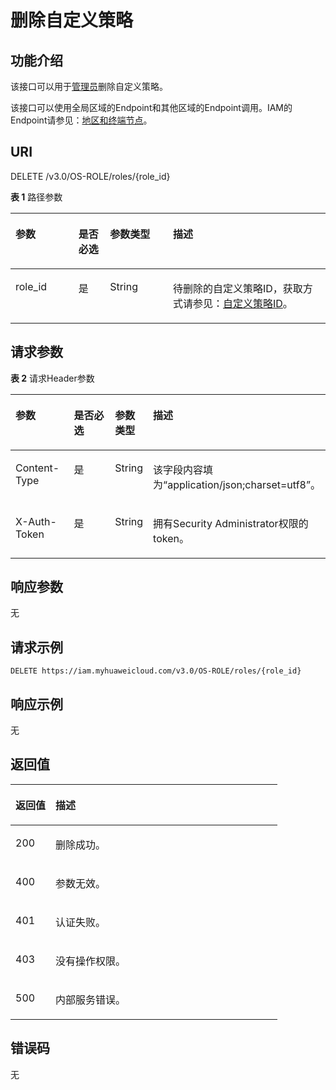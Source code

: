 # 删除自定义策略<a name="iam_02_0015"></a>

## 功能介绍<a name="zh-cn_topic_0222037462_section8253854104110"></a>

该接口可以用于[管理员](https://support.huaweicloud.com/usermanual-iam/iam_01_0001.html)删除自定义策略。

该接口可以使用全局区域的Endpoint和其他区域的Endpoint调用。IAM的Endpoint请参见：[地区和终端节点](https://developer.huaweicloud.com/endpoint?IAM)。

## URI<a name="zh-cn_topic_0222037462_section5256155417415"></a>

DELETE /v3.0/OS-ROLE/roles/\{role\_id\}

**表 1**  路径参数

<a name="zh-cn_topic_0222037462_table9258125412417"></a>
<table><thead align="left"><tr id="zh-cn_topic_0222037462_row16257154134115"><th class="cellrowborder" valign="top" width="20%" id="mcps1.2.5.1.1"><p id="zh-cn_topic_0222037462_p22581654114120"><a name="zh-cn_topic_0222037462_p22581654114120"></a><a name="zh-cn_topic_0222037462_p22581654114120"></a>参数</p>
</th>
<th class="cellrowborder" valign="top" width="10%" id="mcps1.2.5.1.2"><p id="zh-cn_topic_0222037462_p125945418419"><a name="zh-cn_topic_0222037462_p125945418419"></a><a name="zh-cn_topic_0222037462_p125945418419"></a>是否必选</p>
</th>
<th class="cellrowborder" valign="top" width="20%" id="mcps1.2.5.1.3"><p id="zh-cn_topic_0222037462_p122601854184118"><a name="zh-cn_topic_0222037462_p122601854184118"></a><a name="zh-cn_topic_0222037462_p122601854184118"></a>参数类型</p>
</th>
<th class="cellrowborder" valign="top" width="50%" id="mcps1.2.5.1.4"><p id="zh-cn_topic_0222037462_p19261175417410"><a name="zh-cn_topic_0222037462_p19261175417410"></a><a name="zh-cn_topic_0222037462_p19261175417410"></a>描述</p>
</th>
</tr>
</thead>
<tbody><tr id="zh-cn_topic_0222037462_row13257654104111"><td class="cellrowborder" valign="top" width="20%" headers="mcps1.2.5.1.1 "><p id="zh-cn_topic_0222037462_p7261165418417"><a name="zh-cn_topic_0222037462_p7261165418417"></a><a name="zh-cn_topic_0222037462_p7261165418417"></a>role_id</p>
</td>
<td class="cellrowborder" valign="top" width="10%" headers="mcps1.2.5.1.2 "><p id="zh-cn_topic_0222037462_p1262205419416"><a name="zh-cn_topic_0222037462_p1262205419416"></a><a name="zh-cn_topic_0222037462_p1262205419416"></a>是</p>
</td>
<td class="cellrowborder" valign="top" width="20%" headers="mcps1.2.5.1.3 "><p id="zh-cn_topic_0222037462_p426316548410"><a name="zh-cn_topic_0222037462_p426316548410"></a><a name="zh-cn_topic_0222037462_p426316548410"></a>String</p>
</td>
<td class="cellrowborder" valign="top" width="50%" headers="mcps1.2.5.1.4 "><p id="zh-cn_topic_0222037462_p162645546416"><a name="zh-cn_topic_0222037462_p162645546416"></a><a name="zh-cn_topic_0222037462_p162645546416"></a>待删除的自定义策略ID，获取方式请参见：<a href="查询自定义策略列表.md">自定义策略ID</a>。</p>
</td>
</tr>
</tbody>
</table>

## 请求参数<a name="zh-cn_topic_0222037462_section426415415414"></a>

**表 2**  请求Header参数

<a name="zh-cn_topic_0222037462_HeaderParameter"></a>
<table><thead align="left"><tr id="zh-cn_topic_0222037462_row426595420415"><th class="cellrowborder" valign="top" width="20%" id="mcps1.2.5.1.1"><p id="zh-cn_topic_0222037462_p6267454144115"><a name="zh-cn_topic_0222037462_p6267454144115"></a><a name="zh-cn_topic_0222037462_p6267454144115"></a>参数</p>
</th>
<th class="cellrowborder" valign="top" width="20%" id="mcps1.2.5.1.2"><p id="zh-cn_topic_0222037462_p2026715414418"><a name="zh-cn_topic_0222037462_p2026715414418"></a><a name="zh-cn_topic_0222037462_p2026715414418"></a>是否必选</p>
</th>
<th class="cellrowborder" valign="top" width="10%" id="mcps1.2.5.1.3"><p id="zh-cn_topic_0222037462_p1268154164117"><a name="zh-cn_topic_0222037462_p1268154164117"></a><a name="zh-cn_topic_0222037462_p1268154164117"></a>参数类型</p>
</th>
<th class="cellrowborder" valign="top" width="50%" id="mcps1.2.5.1.4"><p id="zh-cn_topic_0222037462_p12269754154111"><a name="zh-cn_topic_0222037462_p12269754154111"></a><a name="zh-cn_topic_0222037462_p12269754154111"></a>描述</p>
</th>
</tr>
</thead>
<tbody><tr id="zh-cn_topic_0222037462_row1265105417412"><td class="cellrowborder" valign="top" width="20%" headers="mcps1.2.5.1.1 "><p id="zh-cn_topic_0222037462_p127045413414"><a name="zh-cn_topic_0222037462_p127045413414"></a><a name="zh-cn_topic_0222037462_p127045413414"></a>Content-Type</p>
</td>
<td class="cellrowborder" valign="top" width="20%" headers="mcps1.2.5.1.2 "><p id="zh-cn_topic_0222037462_p17271165419416"><a name="zh-cn_topic_0222037462_p17271165419416"></a><a name="zh-cn_topic_0222037462_p17271165419416"></a>是</p>
</td>
<td class="cellrowborder" valign="top" width="10%" headers="mcps1.2.5.1.3 "><p id="zh-cn_topic_0222037462_p4271354114115"><a name="zh-cn_topic_0222037462_p4271354114115"></a><a name="zh-cn_topic_0222037462_p4271354114115"></a>String</p>
</td>
<td class="cellrowborder" valign="top" width="50%" headers="mcps1.2.5.1.4 "><p id="zh-cn_topic_0222037462_p2272145415413"><a name="zh-cn_topic_0222037462_p2272145415413"></a><a name="zh-cn_topic_0222037462_p2272145415413"></a>该字段内容填为“application/json;charset=utf8”。</p>
</td>
</tr>
<tr id="zh-cn_topic_0222037462_row7265454194118"><td class="cellrowborder" valign="top" width="20%" headers="mcps1.2.5.1.1 "><p id="zh-cn_topic_0222037462_p127355494119"><a name="zh-cn_topic_0222037462_p127355494119"></a><a name="zh-cn_topic_0222037462_p127355494119"></a>X-Auth-Token</p>
</td>
<td class="cellrowborder" valign="top" width="20%" headers="mcps1.2.5.1.2 "><p id="zh-cn_topic_0222037462_p1273145404110"><a name="zh-cn_topic_0222037462_p1273145404110"></a><a name="zh-cn_topic_0222037462_p1273145404110"></a>是</p>
</td>
<td class="cellrowborder" valign="top" width="10%" headers="mcps1.2.5.1.3 "><p id="zh-cn_topic_0222037462_p5274254104118"><a name="zh-cn_topic_0222037462_p5274254104118"></a><a name="zh-cn_topic_0222037462_p5274254104118"></a>String</p>
</td>
<td class="cellrowborder" valign="top" width="50%" headers="mcps1.2.5.1.4 "><p id="zh-cn_topic_0222037462_p1527515474114"><a name="zh-cn_topic_0222037462_p1527515474114"></a><a name="zh-cn_topic_0222037462_p1527515474114"></a>拥有Security Administrator权限的token。</p>
</td>
</tr>
</tbody>
</table>

## 响应参数<a name="zh-cn_topic_0222037462_section1027513548416"></a>

无

## 请求示例<a name="zh-cn_topic_0222037462_section10277175484115"></a>

```
DELETE https://iam.myhuaweicloud.com/v3.0/OS-ROLE/roles/{role_id}
```

## 响应示例<a name="zh-cn_topic_0222037462_section1027995464118"></a>

无

## 返回值<a name="zh-cn_topic_0222037462_section1428111548414"></a>

<a name="zh-cn_topic_0222037462_table287"></a>
<table><thead align="left"><tr id="zh-cn_topic_0222037462_row10282175413413"><th class="cellrowborder" valign="top" width="15%" id="mcps1.1.3.1.1"><p id="zh-cn_topic_0222037462_p1428435415418"><a name="zh-cn_topic_0222037462_p1428435415418"></a><a name="zh-cn_topic_0222037462_p1428435415418"></a>返回值</p>
</th>
<th class="cellrowborder" valign="top" width="85%" id="mcps1.1.3.1.2"><p id="zh-cn_topic_0222037462_p22848541410"><a name="zh-cn_topic_0222037462_p22848541410"></a><a name="zh-cn_topic_0222037462_p22848541410"></a>描述</p>
</th>
</tr>
</thead>
<tbody><tr id="zh-cn_topic_0222037462_row17283135454116"><td class="cellrowborder" valign="top" width="15%" headers="mcps1.1.3.1.1 "><p id="zh-cn_topic_0222037462_p172856544418"><a name="zh-cn_topic_0222037462_p172856544418"></a><a name="zh-cn_topic_0222037462_p172856544418"></a>200</p>
</td>
<td class="cellrowborder" valign="top" width="85%" headers="mcps1.1.3.1.2 "><p id="zh-cn_topic_0222037462_p828625424113"><a name="zh-cn_topic_0222037462_p828625424113"></a><a name="zh-cn_topic_0222037462_p828625424113"></a>删除成功。</p>
</td>
</tr>
<tr id="zh-cn_topic_0222037462_row7283175454111"><td class="cellrowborder" valign="top" width="15%" headers="mcps1.1.3.1.1 "><p id="zh-cn_topic_0222037462_p12286115412413"><a name="zh-cn_topic_0222037462_p12286115412413"></a><a name="zh-cn_topic_0222037462_p12286115412413"></a>400</p>
</td>
<td class="cellrowborder" valign="top" width="85%" headers="mcps1.1.3.1.2 "><p id="zh-cn_topic_0222037462_p2287454104117"><a name="zh-cn_topic_0222037462_p2287454104117"></a><a name="zh-cn_topic_0222037462_p2287454104117"></a>参数无效。</p>
</td>
</tr>
<tr id="zh-cn_topic_0222037462_row132833546415"><td class="cellrowborder" valign="top" width="15%" headers="mcps1.1.3.1.1 "><p id="zh-cn_topic_0222037462_p1128815494115"><a name="zh-cn_topic_0222037462_p1128815494115"></a><a name="zh-cn_topic_0222037462_p1128815494115"></a>401</p>
</td>
<td class="cellrowborder" valign="top" width="85%" headers="mcps1.1.3.1.2 "><p id="zh-cn_topic_0222037462_p162888543412"><a name="zh-cn_topic_0222037462_p162888543412"></a><a name="zh-cn_topic_0222037462_p162888543412"></a>认证失败。</p>
</td>
</tr>
<tr id="zh-cn_topic_0222037462_row1928316544412"><td class="cellrowborder" valign="top" width="15%" headers="mcps1.1.3.1.1 "><p id="zh-cn_topic_0222037462_p11289165410416"><a name="zh-cn_topic_0222037462_p11289165410416"></a><a name="zh-cn_topic_0222037462_p11289165410416"></a>403</p>
</td>
<td class="cellrowborder" valign="top" width="85%" headers="mcps1.1.3.1.2 "><p id="zh-cn_topic_0222037462_p15290135494119"><a name="zh-cn_topic_0222037462_p15290135494119"></a><a name="zh-cn_topic_0222037462_p15290135494119"></a>没有操作权限。</p>
</td>
</tr>
<tr id="zh-cn_topic_0222037462_row1728310542410"><td class="cellrowborder" valign="top" width="15%" headers="mcps1.1.3.1.1 "><p id="zh-cn_topic_0222037462_p1529019542411"><a name="zh-cn_topic_0222037462_p1529019542411"></a><a name="zh-cn_topic_0222037462_p1529019542411"></a>500</p>
</td>
<td class="cellrowborder" valign="top" width="85%" headers="mcps1.1.3.1.2 "><p id="zh-cn_topic_0222037462_p1329155474114"><a name="zh-cn_topic_0222037462_p1329155474114"></a><a name="zh-cn_topic_0222037462_p1329155474114"></a>内部服务错误。</p>
</td>
</tr>
</tbody>
</table>

## 错误码<a name="zh-cn_topic_0222037462_section829219543416"></a>

无

